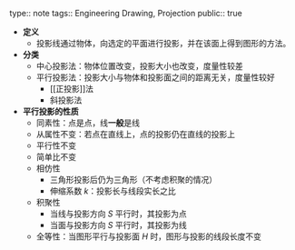 type:: note
tags:: Engineering Drawing, Projection
public:: true

- **定义**
  - 投影线通过物体，向选定的平面进行投影，并在该面上得到图形的方法。
- **分类**
  - 中心投影法：物体位置改变，投影大小也改变，度量性较差
  - 平行投影法：投影大小与物体和投影面之间的距离无关，度量性较好
    - [[正投影]]法
    - 斜投影法
- **平行投影的性质**
  - 同素性：点是点，线**一般**是线
  - 从属性不变：若点在直线上，点的投影仍在直线的投影上
  - 平行性不变
  - 简单比不变
  - 相仿性
    - 三角形投影后仍为三角形（不考虑积聚的情况）
    - 伸缩系数 $k$：投影长与线段实长之比
  - 积聚性
    - 当线与投影方向 $S$ 平行时，其投影为点
    - 当面与投影方向 $S$ 平行时，其投影为线
  - 全等性：当图形平行与投影面 $H$ 时，图形与投影的线段长度不变
